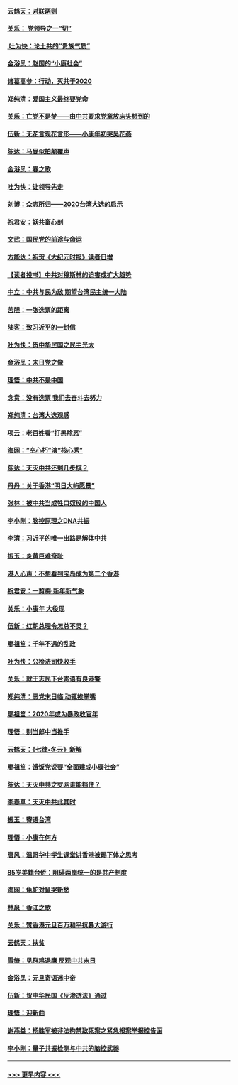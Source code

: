 #### [云鹤天：对联两则](../pages/nsc993/n11805957.md?t=01201131) 
#### [关乐： 党领导之一“切”](../pages/nsc993/n11804505.md?t=01201131) 
#### [ 吐为快：论土共的“贵族气质”](../pages/nsc993/n11804490.md?t=01201131) 
#### [金浴凤：赵国的“小康社会”](../pages/nsc993/n11804452.md?t=01201131) 
#### [诸葛高参：行动，灭共于2020](../pages/nsc993/n11804120.md?t=01201131) 
#### [郑纯清：爱国主义最终要党命](../pages/nsc993/n11802197.md?t=01201131) 
#### [关乐：亡党不是梦——由中共要求党章放床头想到的](../pages/nsc993/n11802156.md?t=01201131) 
#### [伍新：无花言现花言形——小康年初哭吴花燕](../pages/nsc993/n11800044.md?t=01201131) 
#### [陈达：马屁似拍颠覆声](../pages/nsc993/n11800010.md?t=01201131) 
#### [金浴凤：春之歌](../pages/nsc993/n11797687.md?t=01201131) 
#### [吐为快：让领导先走](../pages/nsc993/n11797512.md?t=01201131) 
#### [刘博：众志所归——2020台湾大选的启示](../pages/nsc993/n11796878.md?t=01201131) 
#### [祝君安：妖共畜心剖](../pages/nsc993/n11794273.md?t=01201131) 
#### [文武：国民党的前途与命运](../pages/nsc993/n11794198.md?t=01201131) 
#### [方能达：祝贺《大纪元时报》读者日增](../pages/nsc993/n11793807.md?t=01201131) 
#### [【读者投书】中共对穆斯林的迫害成扩大趋势](../pages/nsc993/n11791371.md?t=01201131) 
#### [中立：中共与民为敌 期望台湾民主统一大陆](../pages/nsc993/n11790392.md?t=01201131) 
#### [苦胆：一张选票的距离](../pages/nsc993/n11788914.md?t=01201131) 
#### [陆客：致习近平的一封信](../pages/nsc993/n11788867.md?t=01201131) 
#### [吐为快：贺中华民国之民主光大](../pages/nsc993/n11788618.md?t=01201131) 
#### [金浴凤：末日党之像](../pages/nsc993/n11787475.md?t=01201131) 
#### [理悟：中共不是中国](../pages/nsc993/n11787463.md?t=01201131) 
#### [念贲：没有选票  我们去奋斗去努力](../pages/nsc993/n11787398.md?t=01201131) 
#### [郑纯清：台湾大选观感](../pages/nsc993/n11786210.md?t=01201131) 
#### [项云：老百姓看“打黑除恶”](../pages/nsc993/n11785398.md?t=01201131) 
#### [海网：“空心朽”演“核心秀”](../pages/nsc993/n11783874.md?t=01201131) 
#### [陈达：天灭中共还剩几步棋？](../pages/nsc993/n11783719.md?t=01201131) 
#### [丹丹：关于香港“明日大屿愿景”](../pages/nsc993/n11783273.md?t=01201131) 
#### [张林：被中共当成牲口奴役的中国人](../pages/nsc993/n11782397.md?t=01201131) 
#### [李小刚：脑控原理之DNA共振](../pages/nsc993/n11780962.md?t=01201131) 
#### [李清：习近平的唯一出路是解体中共](../pages/nsc993/n11780866.md?t=01201131) 
#### [振玉：炎黄巨难奇耻](../pages/nsc993/n11779632.md?t=01201131) 
#### [港人心声：不想看到宝岛成为第二个香港](../pages/nsc993/n11778817.md?t=01201131) 
#### [祝君安：一剪梅‧新年新气象](../pages/nsc993/n11776340.md?t=01201131) 
#### [关乐：小康年 大役现](../pages/nsc993/n11774213.md?t=01201131) 
#### [伍新：红朝总理令怎总不灵？](../pages/nsc993/n11770813.md?t=01201131) 
#### [廖祖笙：千年不遇的乱政](../pages/nsc993/n11770373.md?t=01201131) 
#### [吐为快：公检法司快收手](../pages/nsc993/n11770359.md?t=01201131) 
#### [关乐：就王志民下台寄语有良港警](../pages/nsc993/n11769903.md?t=01201131) 
#### [郑纯清：恶党末日临 动辄挨掌嘴](../pages/nsc993/n11769356.md?t=01201131) 
#### [廖祖笙：2020年或为暴政收官年](../pages/nsc993/n11768216.md?t=01201131) 
#### [理悟：别当郎中当推手](../pages/nsc993/n11768243.md?t=01201131) 
#### [云鹤天：《七律▪冬云》新解](../pages/nsc993/n11768204.md?t=01201131) 
#### [廖祖笙：饿饭党说要“全面建成小康社会”](../pages/nsc993/n11767482.md?t=01201131) 
#### [陈达：天灭中共之罗网谁能挡住？](../pages/nsc993/n11767465.md?t=01201131) 
#### [李春草：天灭中共此其时](../pages/nsc993/n11767452.md?t=01201131) 
#### [振玉：寄语台湾](../pages/nsc993/n11767432.md?t=01201131) 
#### [理悟：小康在何方](../pages/nsc993/n11767394.md?t=01201131) 
#### [唐风：温哥华中学生课堂讲香港被踢下体之思考](../pages/nsc993/n11766848.md?t=01201131) 
#### [85岁美籍台侨：阻碍两岸统一的是共产制度](../pages/nsc993/n11765043.md?t=01201131) 
#### [海网：龟蛇对鼠哭新愁](../pages/nsc993/n11764895.md?t=01201131) 
#### [林泉：香江之歌](../pages/nsc993/n11764415.md?t=01201131) 
#### [关乐：赞香港元旦百万和平抗暴大游行](../pages/nsc993/n11764382.md?t=01201131) 
#### [云鹤天：扶贫](../pages/nsc993/n11764245.md?t=01201131) 
#### [雪绮：见群鸡退鹰  反观中共末日](../pages/nsc993/n11762112.md?t=01201131) 
#### [金浴凤：元旦寄语迷中帝](../pages/nsc993/n11761788.md?t=01201131) 
#### [伍新：贺中华民国《反渗透法》通过](../pages/nsc993/n11761994.md?t=01201131) 
#### [理悟：迎新曲](../pages/nsc993/n11761152.md?t=01201131) 
#### [谢燕益：杨胜军被非法拘禁致死案之紧急报案举报控告函](../pages/nsc993/n11756134.md?t=01201131) 
#### [李小刚：量子共振检测与中共的脑控武器](../pages/nsc993/n11754518.md?t=01201131) 

----
#### [ >>> 更早内容 <<< ](../indexes/nsc993-earlier.md)
